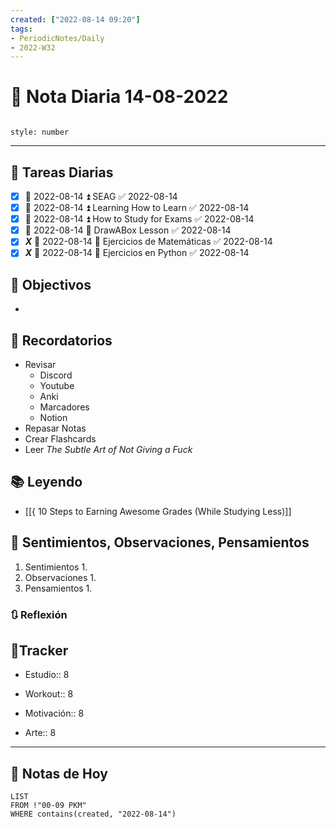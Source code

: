 ```yaml
---
created: ["2022-08-14 09:20"]
tags:
- PeriodicNotes/Daily
- 2022-W32
---
```


# 📅 Nota Diaria 14-08-2022
```toc

style: number

```

---
## 🔷 Tareas Diarias
- [x] 📅 2022-08-14 ⏫ SEAG ✅ 2022-08-14
- [x] 📅 2022-08-14 ⏫ Learning How to Learn ✅ 2022-08-14
- [x] 📅 2022-08-14 ⏫ How to Study for Exams ✅ 2022-08-14
- [x] 📅 2022-08-14 🔼 DrawABox Lesson ✅ 2022-08-14
- [x] ***X*** 📅 2022-08-14 🔽 Ejercicios de Matemáticas ✅ 2022-08-14
- [x] ***X*** 📅 2022-08-14 🔽 Ejercicios en Python ✅ 2022-08-14

## 🎯 Objectivos
- 
## 📕 Recordatorios
- Revisar
	- Discord
	- Youtube
	- Anki
	- Marcadores
	- Notion
- Repasar Notas
- Crear Flashcards
- Leer *The Subtle Art of Not Giving a Fuck*

## 📚 Leyendo
- [[{ 10 Steps to Earning Awesome Grades (While Studying Less)]]
## 💬 Sentimientos, Observaciones, Pensamientos 
1. Sentimientos
	1. 
2. Observaciones
	1. 
3. Pensamientos
	1. 
### 🔃 Reflexión

## 🔷Tracker

- Estudio:: 8

- Workout:: 8

- Motivación:: 8

- Arte:: 8
---

## 📅 Notas de Hoy
```dataview
LIST 
FROM !"00-09 PKM" 
WHERE contains(created, "2022-08-14")
```